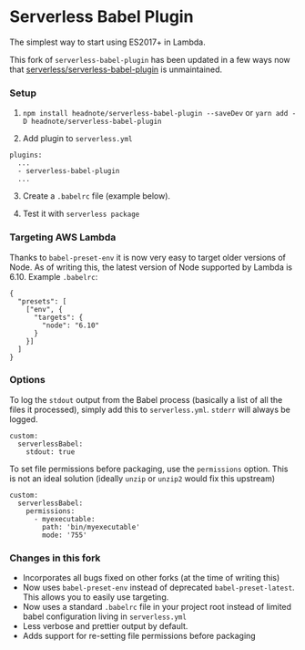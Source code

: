 # Serverless Babel Plugin

The simplest way to start using ES2017+ in Lambda.

This fork of `serverless-babel-plugin` has been updated in a few ways now that [serverless/serverless-babel-plugin](https://github.com/serverless/serverless-babel-plugin) is unmaintained.

### Setup

1. `npm install headnote/serverless-babel-plugin --saveDev` or `yarn add -D headnote/serverless-babel-plugin`

2. Add plugin to `serverless.yml`
```
plugins:
  ...
  - serverless-babel-plugin
  ...
```

3. Create a `.babelrc` file (example below).

4. Test it with `serverless package`


### Targeting AWS Lambda

Thanks to `babel-preset-env` it is now very easy to target older versions of Node. As of writing this, the latest version of Node supported by Lambda is 6.10. Example `.babelrc`:

```
{
  "presets": [
    ["env", {
      "targets": {
        "node": "6.10"
      }
    }]
  ]
}
```

### Options

To log the `stdout` output from the Babel process (basically a list of all the files it processed), simply add this to `serverless.yml`. `stderr` will always be logged.

```
custom:
  serverlessBabel:
    stdout: true
```

To set file permissions before packaging, use the `permissions` option. This is not an ideal solution (ideally `unzip` or `unzip2` would fix this upstream)


```
custom:
  serverlessBabel:
    permissions:
      - myexecutable:
        path: 'bin/myexecutable'
        mode: '755'
```

### Changes in this fork
- Incorporates all bugs fixed on other forks (at the time of writing this)
- Now uses `babel-preset-env` instead of deprecated `babel-preset-latest`. This allows you to easily use targeting.
- Now uses a standard `.babelrc` file in your project root instead of limited babel configuration living in `serverless.yml`
- Less verbose and prettier output by default.
- Adds support for re-setting file permissions before packaging
